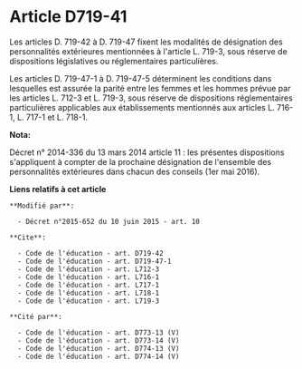 # Article D719-41

Les articles D. 719-42 à D. 719-47 fixent les modalités de désignation des personnalités extérieures mentionnées à l'article
L. 719-3, sous réserve de dispositions législatives ou réglementaires particulières. 

Les articles D. 719-47-1 à D. 719-47-5 déterminent les conditions dans lesquelles est assurée la parité entre les femmes et
les hommes prévue par les articles L. 712-3 et L. 719-3, sous réserve de dispositions réglementaires particulières
applicables aux établissements mentionnés aux articles L. 716-1, L. 717-1 et L. 718-1.

**Nota:**

Décret n° 2014-336 du 13 mars 2014 article 11 : les présentes dispositions s'appliquent à compter de la prochaine désignation
de l'ensemble des personnalités extérieures dans chacun des conseils (1er mai 2016).

**Liens relatifs à cet article**

	**Modifié par**:

	  - Décret n°2015-652 du 10 juin 2015 - art. 10

	**Cite**:

	  - Code de l'éducation - art. D719-42
	  - Code de l'éducation - art. D719-47-1
	  - Code de l'éducation - art. L712-3
	  - Code de l'éducation - art. L716-1
	  - Code de l'éducation - art. L717-1
	  - Code de l'éducation - art. L718-1
	  - Code de l'éducation - art. L719-3

	**Cité par**:

	  - Code de l'éducation - art. D773-13 (V)
	  - Code de l'éducation - art. D773-14 (V)
	  - Code de l'éducation - art. D774-13 (V)
	  - Code de l'éducation - art. D774-14 (V)
